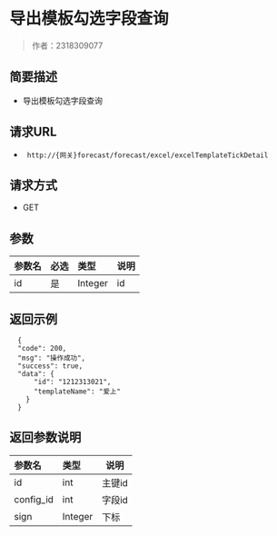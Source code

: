 # 导出模板勾选字段查询

> 作者：2318309077

## 简要描述

- 导出模板勾选字段查询

## 请求URL
- ` http://{网关}forecast/forecast/excel/excelTemplateTickDetail`
  
## 请求方式
- GET

## 参数

|参数名|必选|类型|说明|
|:----    |:---|:----- |-----   |
|id |是  |Integer |id|

## 返回示例

```
  {
  "code": 200,
  "msg": "操作成功",
  "success": true,
  "data": {
      "id": "1212313021",
      "templateName": "爱上" 
    }
  }
```

## 返回参数说明

|参数名|类型|说明|
|:-----  |:-----|-----                           |
|id |int   |主键id  |
|config_id |int   |字段id  |
|sign  |Integer |下标|